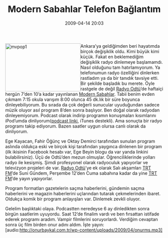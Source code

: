 ﻿---
layout: post
title: Modern Sabahlar Telefon Ba&#287;lant&#305;m
date: 2009-04-14 20:03
comments: true
categories: []
---
<div><a href="http://onurbaykal.com.tr/wp-content/uploads/2009/04/mvpop1.jpg"><img style="border-bottom: 0px; border-left: 0px; display: inline; margin-left: 0px; border-top: 0px; margin-right: 0px; border-right: 0px" title="mvpop1" src="http://onurbaykal.com.tr/wp-content/uploads/2009/04/mvpop1-thumb.jpg" border="0" alt="mvpop1" width="240" height="153" align="left" /></a></div>
Ankara’ya geldiğimden beri hayatımda birçok değişiklik oldu. Kimi büyük kimi küçük. Fakat en beklemediğim değişiklik radyo dinlemeye başlamamdı. Nasıl olduğunu tam hatırlamıyorum. Ya telefonumun radyo özelliğini dinlerken rastladım ya da bir tanıdık tavsiye etti. Bir şekilde başladık bu merete. Öyle rastgele de değil <a href="http://www.radyoodtu.com.tr/">Radyo Odtü</a>’de haftaiçi hergün 7’den 10’a kadar yayınlanan <a href="http://www.radyoodtu.com.tr/modernsabahlar/">Modern Sabahlar</a>. Tabii benim evden çıkmam 7:15 okula varışım 8:00 olunca 45 dk.lık bir süre boyunca dinleyebiliyorum. Bu sırada da çok değerli sunucular uyuduğundan sadece müzik oluyor asıl program 8’den sonra başlıyor. Ben doğal olarak radyodan dinleyemiyorum. Podcast olarak indirip programın konuşmaları kısımlarını iPod’umda dinliyorum(<a href="http://www.radyoodtu.com.tr/podcasts/index.asp?chid=1">podcast linki</a>, iTunes destekli). Ama sonuçta bir radyo programı takip ediyorum. Bazen saatler uygun olursa canlı olarak da dinliyorum.

<!--more-->

Ege Kayacan, Fahir Öğünç ve Oktay Demirci tarafından sunulan program aslında oldukça eski ve birçok kişi tarafından yaygınca dinlenen bir program (ilk ikisinin Facebook hesabı var, Ege Beyin blogu da var yanda linkini bulabilirsiniz). Üçü de Odtü’den mezun olmuşlar. Öğrenciliklerinde yolları radyo ile kesişmiş. Şimdi profesyonel olarak radyoculuk yapıyorlar ve televizyon projeleri de var. <a href="http://www.radyoodtu.com.tr/">Radyo Odtü</a>’ye ek olarak Salı akşamları <a href="http://www.trt.net.tr/Radyo/RDAkis.aspx?gunler=1&amp;kanal=4&amp;akistur=1&amp;tdgun=0&amp;control=-1">TRT FM</a>’de Suni Gündem, Perşembe 12’den Cuma sabahına kadar da yine <a href="http://www.trt.net.tr/Radyo/RDAkis.aspx?gunler=1&amp;kanal=4&amp;akistur=1&amp;tdgun=0&amp;control=-1">TRT FM</a>’de yayın yapıyorlar.

Program formatları gazetelerin saçma haberlerini, gündemin saçma haberlerini ve magazin haberlerini uçlarından tutarak çekmelerinden ibaret. Oldukça komik bir program anlayışları var. Dinlemek zevkli oluyor.

Gelelim başlıktaki olaya. Podcastten neredeyse 6 ay dinledikten sonra birgün saatlerim uyuyordu. Saat 12’de finalim vardı ve ben fırsattan istifade ederek programı aradım. Vampir filmlerini soruyorlardı. Verdiğim cevaptan sonra üç film birden onur adını aldım. İşte yayın:
[audio:http://onurbaykal.com.tr/wp-content/uploads/2009/04/onurms.mp3] 
